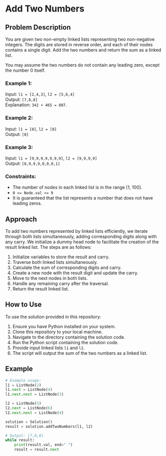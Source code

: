 # Add Two Numbers

## Problem Description

You are given two non-empty linked lists representing two non-negative integers. The digits are stored in reverse order, and each of their nodes contains a single digit. Add the two numbers and return the sum as a linked list.

You may assume the two numbers do not contain any leading zero, except the number 0 itself.

### Example 1:

Input: `l1 = [2,4,3]`, `l2 = [5,6,4]`  
Output: `[7,0,8]`  
Explanation: `342 + 465 = 807`.

### Example 2:

Input: `l1 = [0]`, `l2 = [0]`  
Output: `[0]`

### Example 3:

Input: `l1 = [9,9,9,9,9,9,9]`, `l2 = [9,9,9,9]`  
Output: `[8,9,9,9,0,0,0,1]`

### Constraints:

- The number of nodes in each linked list is in the range [1, 100].
- `0 <= Node.val <= 9`
- It is guaranteed that the list represents a number that does not have leading zeros.

## Approach

To add two numbers represented by linked lists efficiently, we iterate through both lists simultaneously, adding corresponding digits along with any carry. We initialize a dummy head node to facilitate the creation of the result linked list. The steps are as follows:

1. Initialize variables to store the result and carry.
2. Traverse both linked lists simultaneously.
3. Calculate the sum of corresponding digits and carry.
4. Create a new node with the result digit and update the carry.
5. Move to the next nodes in both lists.
6. Handle any remaining carry after the traversal.
7. Return the result linked list.

## How to Use

To use the solution provided in this repository:

1. Ensure you have Python installed on your system.
2. Clone this repository to your local machine.
3. Navigate to the directory containing the solution code.
4. Run the Python script containing the solution code.
5. Provide input linked lists `l1` and `l2`.
6. The script will output the sum of the two numbers as a linked list.

## Example

```python
# Example usage:
l1 = ListNode(2)
l1.next = ListNode(4)
l1.next.next = ListNode(3)

l2 = ListNode(5)
l2.next = ListNode(6)
l2.next.next = ListNode(4)

solution = Solution()
result = solution.addTwoNumbers(l1, l2)

# Output: [7,0,8]
while result:
    print(result.val, end=" ")
    result = result.next
